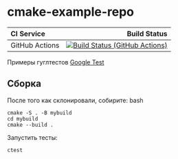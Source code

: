 # cmake-example-repo

| **CI Service** | Build Status |
|:---------------|-------------:|
| GitHub Actions | [![Build Status (GitHub Actions)](https://github.com/GHF/googletest-ci/workflows/CMake%20Tests/badge.svg)](https://github.com/vanyabeat/cmake-example-repo/actions?query=workflow%3A"CMake%20Tests") |

Примеры гуглтестов [Google Test](https://code.google.com/p/googletest)

## Сборка

После того как склонировали, собирите:
bash
```
cmake -S . -B mybuild
cd mybuild
cmake --build .
```

Запустить тесты:
```
ctest
```
